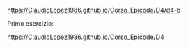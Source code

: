 https://ClaudioLopez1986.github.io/Corso_Epicode/D4/d4-b


Primo esercizio:

https://ClaudioLopez1986.github.io/Corso_Epicode/D4